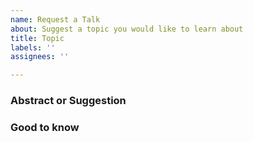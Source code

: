 ```yaml
---
name: Request a Talk
about: Suggest a topic you would like to learn about
title: Topic
labels: ''
assignees: ''

---
```


### Abstract or Suggestion

<!-- Describe the topic. What is it about? What does it include? What are the main focus points? -->

### Good to know

<!-- Here you can add additional info, e.g. the estimated duration, a second speaker who will be joining you, things you need for the presentation, etc. -->
